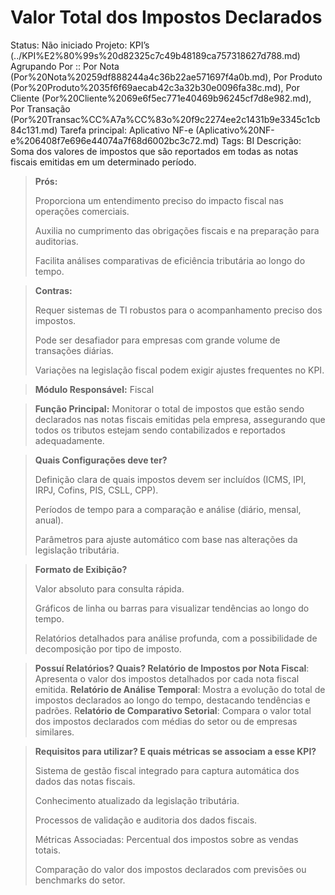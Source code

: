 # Valor Total dos Impostos Declarados

Status: Não iniciado
Projeto: KPI’s (../KPI%E2%80%99s%20d82325c7c49b48189ca757318627d788.md)
Agrupando Por :: Por Nota (Por%20Nota%20259df888244a4c36b22ae571697f4a0b.md), Por Produto (Por%20Produto%2035f6f69aecab42c3a32b30e0096fa38c.md), Por Cliente (Por%20Cliente%2069e6f5ec771e40469b96245cf7d8e982.md), Por Transação (Por%20Transac%CC%A7a%CC%83o%20f9c2274ee2c1431b9e3345c1cb84c131.md)
Tarefa principal: Aplicativo NF-e (Aplicativo%20NF-e%206408f7e696e44074a7f68d6002bc3c72.md)
Tags: BI
Descrição: Soma dos valores de impostos que são reportados em todas as notas fiscais  emitidas em um determinado período.

> **Prós:**
> 
> 
> Proporciona um entendimento preciso do impacto fiscal nas operações comerciais.
> 
> Auxilia no cumprimento das obrigações fiscais e na preparação para auditorias.
> 
> Facilita análises comparativas de eficiência tributária ao longo do tempo.
> 

> **Contras:**
> 
> 
> Requer sistemas de TI robustos para o acompanhamento preciso dos impostos.
> 
> Pode ser desafiador para empresas com grande volume de transações diárias.
> 
> Variações na legislação fiscal podem exigir ajustes frequentes no KPI.
> 

> **Módulo Responsável:**
Fiscal
> 

> **Função Principal:**
Monitorar o total de impostos que estão sendo declarados nas notas fiscais emitidas pela empresa, assegurando que todos os tributos estejam sendo contabilizados e reportados adequadamente.
> 

> **Quais Configurações deve ter?**
> 
> 
> Definição clara de quais impostos devem ser incluídos (ICMS, IPI, IRPJ, Cofins, PIS, CSLL, CPP).
> 
> Períodos de tempo para a comparação e análise (diário, mensal, anual).
> 
> Parâmetros para ajuste automático com base nas alterações da legislação tributária.
> 

> **Formato de Exibição?**
> 
> 
> Valor absoluto para consulta rápida.
> 
> Gráficos de linha ou barras para visualizar tendências ao longo do tempo.
> 
> Relatórios detalhados para análise profunda, com a possibilidade de decomposição por tipo de imposto.
> 

> **Possuí Relatórios? Quais?
Relatório de Impostos por Nota Fiscal**: 
Apresenta o valor dos impostos detalhados por cada nota fiscal emitida.
**Relatório de Análise Temporal**: 
Mostra a evolução do total de impostos declarados ao longo do tempo, destacando tendências e padrões.
R**elatório de Comparativo Setorial**:
Compara o valor total dos impostos declarados com médias do setor ou de empresas similares.
> 

> **Requisitos para utilizar? E quais métricas se associam a esse KPI?**
> 
> 
> Sistema de gestão fiscal integrado para captura automática dos dados das notas fiscais.
> 
> Conhecimento atualizado da legislação tributária.
> 
> Processos de validação e auditoria dos dados fiscais.
> 
> Métricas Associadas:
> Percentual dos impostos sobre as vendas totais.
> 
> Comparação do valor dos impostos declarados com previsões ou benchmarks do setor.
>